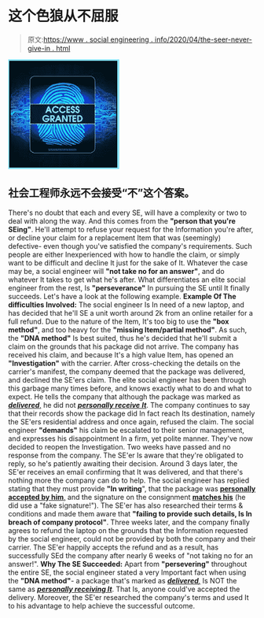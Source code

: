# 这个色狼从不屈服

> 原文:[https://www . social engineering . info/2020/04/the-seer-never-give-in . html](https://www.socialengineering.info/2020/04/the-seer-never-gives-in.html)

[![](img/4154b329c576521a092328db7c293390.png)](https://1.bp.blogspot.com/-SY-yJRxONZM/Xp11rf-SZOI/AAAAAAAAj38/crL85BKgIWEe1YYKisjgcpgPnJOKn5btwCLcBGAsYHQ/s1600/Social%2BEngineering%2BPerseverance.%2Bwww.socialengineers.net.png)

## 社会工程师永远不会接受“不”这个答案。

There's no doubt that each and every SE, will have a complexity or two to deal with along the way. And this comes from the **"person that you're SEing"**. He'll attempt to refuse your request for the Information you're after, or decline your claim for a replacement Item that was (seemingly) defective- even though you've satisfied the company's requirements.
  Such people are either Inexperienced with how to handle the claim, or simply want to be difficult and decline It just for the sake of It. Whatever the case may be, a social engineer will **"not take no for an answer"**, and do whatever It takes to get what he's after. What differentiates an elite social engineer from the rest, Is **"perseverance"** In pursuing the SE until It finally succeeds. Let's have a look at the following example.
  **Example Of The difficulties Involved:**
  The social engineer Is In need of a new laptop, and has decided that he'll SE a unit worth around 2k from an online retailer for a full refund. Due to the nature of the Item, It's too big to use the **"box method"**, and too heavy for the **"missing Item/partial method"**. As such, the **"DNA method"** Is best suited, thus he's decided that he'll submit a claim on the grounds that his package did not arrive.
  The company has received his claim, and because It's a high value Item, has opened an **"Investigation"** with the carrier. After cross-checking the details on the carrier's manifest, the company deemed that the package was delivered, and declined the SE'ers claim. The elite social engineer has been through this garbage many times before, and knows exactly what to do and what to expect.
  He tells the company that although the package was marked as <u>***delivered***,</u> he did not <u>***personally receive** **It***</u>. The company continues to say that their records show the package did In fact reach Its destination, namely the SE'ers residential address and once again, refused the claim. The social engineer **"demands"** his claim be escalated to their senior management, and expresses his disappointment In a firm, yet polite manner.
  They've now decided to reopen the Investigation. Two weeks have passed and no response from the company. The SE'er Is aware that they're obligated to reply, so he's patiently awaiting their decision. Around 3 days later, the SE'er receives an email confirming that It was delivered, and that there's nothing more the company can do to help.
  The social engineer has replied stating that they must provide **"In writing**", that the package was <u>**personally accepted by him**,</u> and the signature on the consignment **<u>matches his</u>** (he did use a "fake signature!"). The SE'er has also researched their terms & conditions and made them aware that **"failing to provide such details, Is In breach of company protocol"**.
  Three weeks later, and the company finally agrees to refund the laptop on the grounds that the Information requested by the social engineer, could not be provided by both the company and their carrier. The SE'er happily accepts the refund and as a result, has successfully SEd the company after nearly 6 weeks of "not taking no for an answer!".
  **Why The SE Succeeded:**
  Apart from **"persevering"** throughout the entire SE, the social engineer stated a very Important fact when using the **"DNA method"**- a package that's marked as <u>***delivered**,*</u> Is NOT the same as **<u>*personally receiving It*</u>**. That Is, anyone could've accepted the delivery. Moreover, the SE'er researched the company's terms and used It to his advantage to help achieve the successful outcome.